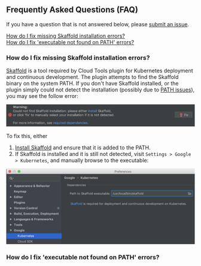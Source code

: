 ## Frequently Asked Questions (FAQ)

If you have a question that is not answered below, please [submit an issue](https://github.com/GoogleCloudPlatform/google-cloud-intellij/issues).

[How do I fix missing Skaffold installation errors?](#how-do-i-fix-missing-skaffold-installation-errors)\
[How do I fix 'executable not found on PATH' errors?](#how-do-i-fix-executable-not-found-on-path-errors)

### How do I fix missing Skaffold installation errors? 

[Skaffold](https://skaffold.dev/) is a tool required by Cloud Tools plugin for Kubernetes 
deployment and continuous development. The plugin attempts to find the Skaffold binary on the system 
PATH. If you don't have Skaffold installed, or the plugin simply could not detect the installation 
(possibly due to [PATH issues](#how-do-i-fix-executable-not-found-on-path-errors)), you may see the 
follow error:

<img src="images/missing-skaffold-warning.png" alt="missing-skaffold-warning" width="700"/>

To fix this, either
1) [Install Skaffold](https://skaffold.dev/docs/getting-started/#installing-skaffold) and ensure that it is added to the PATH.
2) If Skaffold is installed and it is still not detected, visit `Settings > Google > Kubernetes`, 
and manually browse to the executable:

<img src="images/skaffold-manual-select.png" alt="skaffold-manual-select" width="700"/>

### How do I fix 'executable not found on PATH' errors?
